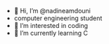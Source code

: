 - 👋 Hi, I’m @nadineamdouni
- computer engineering student
- 👀 I’m interested in coding
- 🌱 I’m currently learning C


<!---
nadineamdouni/nadineamdouni is a ✨ special ✨ repository because its `README.md` (this file) appears on your GitHub profile.
You can click the Preview link to take a look at your changes.
--->
